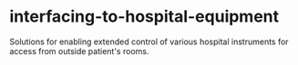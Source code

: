 # interfacing-to-hospital-equipment
Solutions for enabling extended control of various hospital instruments for access from outside patient's rooms.
